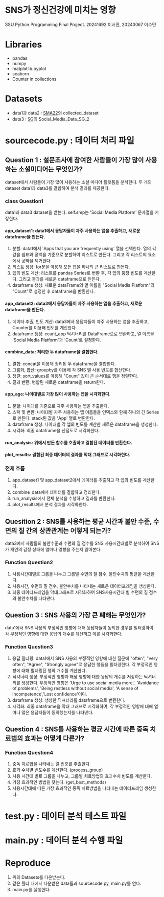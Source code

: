 # SNS가 정신건강에 미치는 영향
SSU Python Programming Final Project.
20241692 이서진, 20243067 이수민

# Libraries
- pandas
- numpy
- matplotlib.pyplot
- seaborn
- Counter in collections
    
# Datasets
- data1과 data2 : [SMA22](https://www.kaggle.com/datasets/zaranaramani/analysis-and-reducing-social-media-addiction)의 collected_dataset
- data3 : [SG](https://www.kaggle.com/datasets/globalmediadata/social-media-data-sg-1)의 Social_Media_Data_SG_2

# sourcecode.py : 데이터 처리 파일

## Question 1 : 설문조사에 참여한 사람들이 가장 많이 사용하는 소셜미디어는 무엇인가?
dataset에서 사람들이 가장 많이 사용하는 소셜 미디어 플랫폼을 분석한다. 두 개의 dataset data1과 data3를 결합하여 분석 결과를 제공한다.
### class Question1
data1과 data3 dataset을 받는다. self.smp는 'Social Media Platform' 문자열을 저장한다.
#### app_dataset1: data1에서 응답자들이 자주 사용하는 앱을 추출하고, 새로운 dataframe을 만든다.
1. 분할:
data1에서 'Apps that you are frequently using' 열을 선택한다. 열의 각 값을 쉼표와 공백을 기준으로 분할하여 리스트로 만든다. 그리고 각 리스트의 요소에서 공백을 제거한다.
2. 리스트 생성:
for문을 이용해 모든 앱을 하나의 큰 리스트로 만든다.
3. 앱의 빈도 계산:
리스트를 pandas Series로 변환 후, 각 앱의 등장 빈도를 계산한다. 그리고 결과를 새로운 dataframe으로 만든다.
4. dataframe 생성:
새로운 dataFrame의 열 이름을 "Social Media Platform"와 "Count"로 설정한 후 dataframe을 반환한다.
#### app_dataset2: data3에서 응답자들이 자주 사용하는 앱을 추출하고, 새로운 dataframe을 만든다.
1. 데이터 추출, 빈도 계산:
data3에서 응답자들이 자주 사용하는 앱을 추출하고, Counter를 이용해 빈도를 계산한다. 
2. dataframe 생성:
count_app 딕셔너리를 DataFrame으로 변환하고, 열 이름을 'Social Media Platform'과 'Count'로 설정한다. 
#### combine_data: 처리한 두 dataframe을 결합한다.
1. 결합:
concat을 이용해 정리된 두 dataframe을 결합한다. 
2. 그룹화, 합산:
groupby를 이용해 각 SNS 별 사용 빈도를 합산한다. 
3. 정렬:
sort_values를 이용해 "Count" 값이 큰 순서대로 행을 정렬한다.
4. 결과 반환:
병합된 새로운 dataframe을 return한다.
#### app_age: 나이대별로 가장 많이 사용하는 앱을 시각화한다.
1. 분할:
나이대를 기준으로 자주 사용하는 앱을 추출한다.
2. 스택 및 변환:
나이대별 자주 사용하는 앱 이름들을 인덱스와 함께 하나의 긴 Series로 만든다. stack된 값을 'App' 열로 변환한다.
3. dataframe 생성:
나이대별 각 앱의 빈도를 계산한 새로운 dataframe을 생성한다.
4. 시각화:
최종 dataframe을 산점도로 시각화한다.
#### run_analysis: 위에서 만든 함수를 호출하고 결합된 데이터를 반환한다.
#### plot_results: 결합된 최종 데이터의 결과를 막대 그래프로 시각화한다.
### 전체 흐름
1. app_dataset1 및 app_dataset2에서 데이터를 추출하고 각 앱의 빈도를 계산한다.
2. combine_data에서 데이터를 결합하고 정리한다.
3. run_analysis에서 전체 분석을 수행하고 결과를 반환한다.
4. plot_results에서 분석 결과를 시각화한다.

## Quesition 2 : SNS를 사용하는 평균 시간과 불안 수준, 수면의 질 간의 상관관계는 어떻게 되는가?
data3에서 사람들의 불안수준과 수면의 질 점수를 SNS 사용시간대별로 분석하여 SNS가 개인의 감정 상태에 얼마나 영향을 주는지 알아본다. 
### Function Question2
1. 사용시간대별로 그룹을 나누고 그룹별 수면의 질 점수, 불안수치의 평균을 계산한다.
2. 사용시간, 수면의 질 점수, 불안수치를 나타내는 새로운 데이터프레임을 생성한다.
3. 최종 데이터프레임을 막대그래프로 시각화하여 SNS사용시간대 별 수면의 질 점수와 불안수치를 나타낸다.

## Question 3 : SNS 사용의 가장 큰 폐해는 무엇인가?
data1에서 SNS 사용의 부정적인 영향에 대해 응답자들이 동의한 경우를 필터링하여, 각 부정적인 영향에 대한 응답의 개수를 계산하고 이를 시각화한다.
### Function Question3
1. 응답 필터링:
data1에서 SNS 사용의 부정적인 영향에 대한 질문에 "often", "very often", "Agree", "Strongly agree"로 응답한 행들을 필터링한다.
각 부정적인 영향에 대해 필터링된 행의 개수를 계산한다.
2. 딕셔너리 생성:
부정적인 영향과 해당 영향에 대한 응답의 개수를 저장하는 딕셔너리를 생성한다. 
부정적인 영향은 'Urge to use social media more.', 'Avoidance of problems', 'Being restless without social media', 'A sense of incompetence','Lost confidence'이다.
3. dataframe 생성:
생성한 딕셔너리를 dataframe으로 변환한다.
4. 시각화:
최종 dataframe을 막대 그래프로 시각화하여, 각 부정적인 영향에 대해 얼마나 많은 응답자들이 동의했는지를 나타낸다.

## Question 4 : SNS를 사용하는 평균 시간에 따른 중독 치료법의 효과는 어떻게 다른가?
### Function Question4
1. 중독 치료법을 나타내는 열 번호를 추출한다.
2. 효과 수치별 빈도수를 계산한다. (process_group)
3. 사용 시간대 별로 그룹을 나누고, 그룹별 치료방법의 효과수치 빈도를 계산한다.
4. 가장 효과적인 방법을 찾는다. (get_best_methods)
5. 사용시간대에 따른 가장 효과적인 중독 치료방법을 나타내는 데이터프레임 생성한다.

# test.py : 데이터 분석 테스트 파일
# main.py : 데이터 분석 수행 파일

# Reproduce
1. 위의 Datasets를 다운받는다.
2. 같은 폴더 내에서 다운받은 data들과 sourcecode.py, main.py를 연다.
2. main.py를 실행한다.
